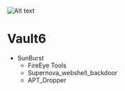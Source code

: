 ![Alt text](https://raw.githubusercontent.com/adnane-X-tebbaa/imgs/master/Vault2.gif)

# Vault6 

* SunBurst
  - FireEye Tools
  - Supernova_webshell_backdoor
  - APT_Dropper
